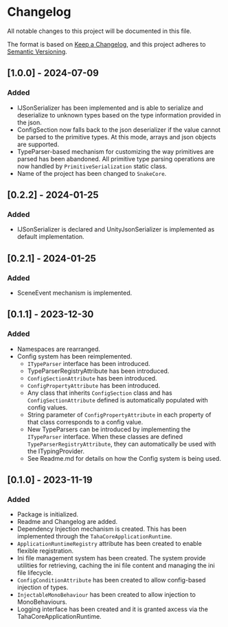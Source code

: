 # Changelog

All notable changes to this project will be documented in this file.

The format is based on [Keep a Changelog](https://keepachangelog.com/en/1.0.0/),
and this project adheres to [Semantic Versioning](https://semver.org/spec/v2.0.0.html).

## [1.0.0] - 2024-07-09
### Added
- IJSonSerializer has been implemented and is able to serialize and deserialize to unknown types based 
on the type information provided in the json.
- ConfigSection now falls back to the json deserializer if the value cannot be parsed to the primitive types. At this
mode, arrays and json objects are supported.
- TypeParser-based mechanism for customizing the way primitives are parsed has been abandoned. All primitive type parsing 
operations are now handled by `PrimitiveSerialization` static class.
- Name of the project has been changed to `SnakeCore`.

## [0.2.2] - 2024-01-25
### Added
- IJSonSerializer is declared and UnityJsonSerializer is implemented as default implementation.

## [0.2.1] - 2024-01-25

### Added
- SceneEvent mechanism is implemented.

## [0.1.1] - 2023-12-30

### Added
- Namespaces are rearranged.
- Config system has been reimplemented. 
    - `ITypeParser` interface has been introduced.
    - TypeParserRegistryAttribute has been introduced.
    - `ConfigSectionAttribute` has been introduced.
    - `ConfigPropertyAttribute` has been introduced.
    - Any class that inherits `ConfigSection` class and has `ConfigSectionAttribute`
    defined is automatically populated with config values.
    - String parameter of `ConfigPropertyAttribute` in each property of that class corresponds to a config value.
    - New TypeParsers can be introduced by implementing the `ITypeParser` interface. When these classes are 
    defined `TypeParserRegistryAttribute`, they can automatically be used with the ITypingProvider. 
    - See Readme.md for details on how the Config system is being used.

## [0.1.0] - 2023-11-19

### Added
- Package is initialized.
- Readme and Changelog are added.
- Dependency Injection mechanism is created. This has been implemented through the `TahaCoreApplicationRuntime`.
- `ApplicationRuntimeRegistry` attribute has been created to enable flexible registration.
- Ini file management system has been created. The system provide utilities for retrieving, caching the ini file content
and managing the ini file lifecycle.
- `ConfigConditionAttribute` has been created to allow config-based injection of types.
- `InjectableMonoBehaviour` has been created to allow injection to MonoBehaviours.
- Logging interface has been created and it is granted axcess via the TahaCoreApplicationRuntime. 